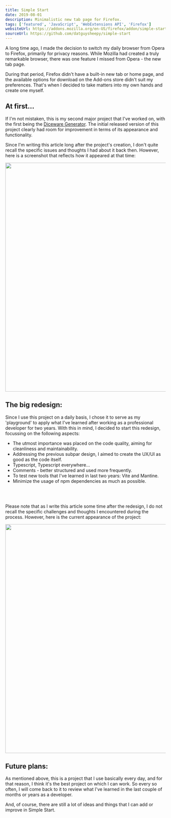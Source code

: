 ```yaml
---
title: Simple Start
date: 2019-08-01
description: Minimalistic new tab page for Firefox.
tags: ['featured', 'JavaScript', 'WebExtensions API', 'Firefox']
websiteUrl: https://addons.mozilla.org/en-US/firefox/addon/simple-start/
sourceUrl: https://github.com/datguysheepy/simple-start
---
```

A long time ago, I made the decision to switch my daily browser from Opera to Firefox, primarily for privacy reasons. 
While Mozilla had created a truly remarkable browser, there was one feature I missed from Opera - the new tab page.

During that period, Firefox didn't have a built-in new tab or home page, and the available options for download on the Add-ons store didn't suit my preferences. 
That's when I decided to take matters into my own hands and create one myself.

## At first...
If I'm not mistaken, this is my second major project that I've worked on, with the first being the <a class='text-link text-primary' href='/projects/diceware-generator'>Diceware Generator</a>.
The initial released version of this project clearly had room for improvement in terms of its appearance and functionality.

Since I'm writing this article long after the project's creation, I don't quite recall the specific issues and thoughts I had about it back then. 
However, here is a screenshot that reflects how it appeared at that time:

<img src="/public/simplestart_1.png" width="720" class="img-border" />

## The big redesign:
Since I use this project on a daily basis, I chose it to serve as my 'playground' to apply what I've learned after working as a professional developer for two years. With this in mind, I decided to start this redesign, focussing on the following aspects:
- The utmost importance was placed on the code quality, aiming for cleanliness and maintainability.
- Addressing the previous subpar design, I aimed to create the UX/UI as good as the code itself.
- Typescript, Typescript everywhere...
- Comments - better structured and used more frequently.
- To test new tools that I've learned in last two years: Vite and Mantine.
- Minimize the usage of npm dependencies as much as possible.
<br />
<br />

Please note that as I write this article some time after the redesign, I do not recall the specific challenges and thoughts I encountered during the process. However, here is the current appearance of the project:

<img src="/public/simplestart_new.png" width="720" class="img-border" />

## Future plans:
As mentioned above, this is a project that I use basically every day, and for that reason, I think it's the best project on which I can work.
So every so often, I will come back to it to review what I've learned in the last couple of months or years as a developer.

And, of course, there are still a lot of ideas and things that I can add or improve in Simple Start.